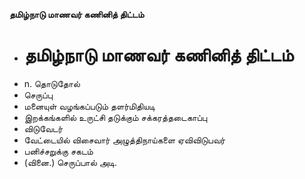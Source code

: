 **தமிழ்நாடு மாணவர் கணினித் திட்டம்**
- # தமிழ்நாடு மாணவர் கணினித் திட்டம்
- n. தொடுதோல்
- செருப்பு
- மனையுள் வழங்கப்படும் தளர்மிதியடி
- இறக்கங்களில் உருட்சி தடுக்கும் சக்கரத்தடைகாப்பு
- விடுவேடர்
- வேட்டையில் விசைவார் அழுத்திநாய்களை ஏவிவிடுபவர்
- பனிச்சறுக்கு சகடம்
- (வினை.) செருப்பால் அடி.


